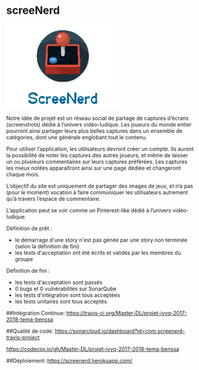 <h1><b> screeNerd </b></h1>

![Alt text](logo.png)

Notre idée de projet est un réseau social de partage de captures d’écrans (screenshots) dédié à l’univers vidéo-ludique. Les joueurs du monde entier pourront ainsi partager leurs plus belles captures dans un ensemble de catégories, dont une générale englobant tout le contenu.

Pour utiliser l’application, les utilisateurs devront créer un compte.
Ils auront la possibilité de noter les captures des autres joueurs, et même de laisser un ou plusieurs commentaires sur leurs captures préférées. Les captures les mieux notées apparaîtront ainsi sur une page dédiée et changeront chaque mois.

L’objectif du site est uniquement de partager des images de jeux, et n’a pas (pour le moment) vocation à faire communiquer les utilisateurs autrement qu’à travers l’espace de commentaire.

L’application peut se voir comme un Pinterest-like dédié à l’univers vidéo-ludique.

Définition de prêt : 
  - le démarrage d'une story n'est pas génée par une story non terminée (selon la définition de fini)
  - les tests d'acceptation ont été écrits et validés par les membres du groupe

Définition de fini : 
  - les tests d'acceptation sont passés
  - 0 bugs et 0 vulnérabilités sur SonarQube
  - les tests d'intégration sont tous acceptées
  - les tests unitaires sont tous acceptés

##Intégration Continue:
https://travis-ci.org/Master-DL/projet-ivvq-2017-2018-tema-benssa

##Qualité de code:
https://sonarcloud.io/dashboard?id=com.screenerd-travis-project

https://codecov.io/gh/Master-DL/projet-ivvq-2017-2018-tema-benssa

##Déploiement:
https://screenerd.herokuapp.com/